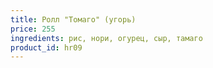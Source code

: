 ```yaml
---
title: Ролл "Томаго" (угорь)
price: 255
ingredients: рис, нори, огурец, сыр, тамаго
product_id: hr09
---
```



